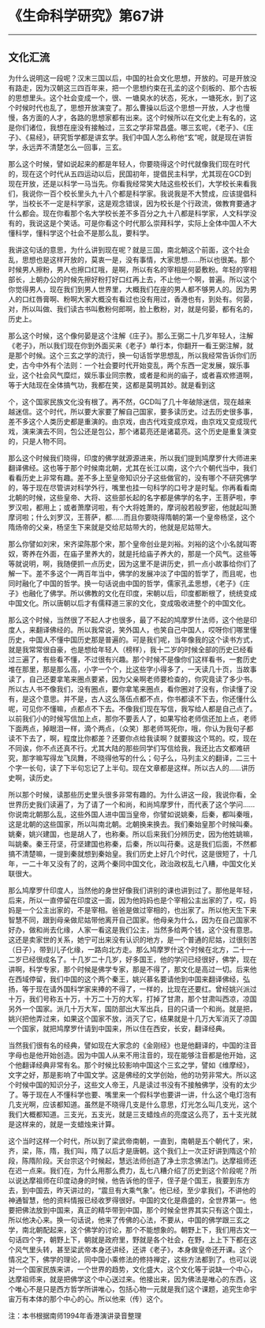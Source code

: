 # 《生命科学研究》第67讲

------

## 文化汇流

为什么说明这一段呢？汉末三国以后，中国的社会文化思想，开放的。可是开放没有路走，因为汉朝这三四百年来，把一个思想约束在孔孟的这个刻板的、那个古板的思想里头。这个社会变成一个，很、一塘臭水的状态，死水，一塘死水，到了这个时候时代也乱了，思想开放演变了。那么曹操以后这个思想一开放，人才也慢慢，各方面的人才，各路的思想家都有出来。这个时候所以在文化史上有名的，这是你们诸位，我想在座没有接触过，三玄之学非常昌盛。哪三玄呢，《老子》、《庄子》、《易经》，研究哲学都是讲玄学。我们中国人怎么称他“玄”呢，就是现在讲哲学，永远弄不清楚怎么一回事，三玄。

那么这个时候，譬如说起来的都是年轻人，你要晓得这个时代就像我们现在时代的，现在这个时代从五四运动以后，民国初年，提倡民主科学，尤其现在GCD到现在开放，还是以科学一马当先。你看我经常笑大陆这些校长们，大学校长来看我们，我说你一百个校长里头九十八个都是科学家。我说我是不大赞成，应该提倡科学，当校长不一定是科学家，这是观念错误，因为校长是个行政流，做教育要通才什么都会。现在你看那个名大学校长差不多百分之九十八都是科学家，人文科学没有的，我说这是个笑话。可是你看这个时代那么崇拜科学，实际上全体中国人不大懂科学，懂科学这个社会不是那么乱，要科学。

我讲这句话的意思，为什么讲到现在呢？就是三国，南北朝这个前面，这个社会乱，思想也是这样开放的，莫衷一是，没有事情，大家思想……所以也很美。那个时候男人擦粉，男人也擦口红哦，是啊，所以有名的宰相是何晏敷粉。年轻的宰相部长，上朝办公的时候先擦好粉打好口红再上去，不止他一个啊，普遍。所以这个你觉得男人，现在我们到男人世界里，大概我们在座的男人都不够男人的。因为男人的口红唇膏啊、粉啊大家大概没有看过也没有用过，香港也有，到处有。何晏，对，所以叫做、我们读古书叫敷粉何郎啊，脸上敷粉，对，就是何晏，都有名的，历史上。

那么这个时候，这个像何晏是这个注解《庄子》。那么王弼二十几岁年轻人，注解《老子》，所以我们现在你到外面买来《老子》单行本，你翻开一看王弼注解，就是那个时候。这个三玄之学的流行，换一句话哲学思想乱，所以我经常告诉你们历史，古今中外有个法则：一个社会要时代开始变乱，两个东西一定发展，娱乐事业，这个社会风气糜烂，娱乐事业同宗教，或者是和尚的庙子，或者喜欢修道啊，等于大陆现在全体搞气功，我都在笑，这都是莫明其妙。就是看到这

个，这个国家民族文化没有根了。再不然，GCD叫了几十年破除迷信，现在越来越迷信。这个时代，所以要大家要了解自己国家，要多读历史。过去历史很多事，差不多这个人类历史都是重演的。由京戏，由古代戏变成京戏，由京戏又变成现代戏，演来演去不同，包公还是包公，那个诸葛亮还是诸葛亮。这个历史是重复演变的，只是人物不同。

那么这个时候我们晓得，印度的佛学就源源进来，所以我们提到鸠摩罗什大师进来翻译佛经。这也等于那个时候南北朝，尤其在长江以南，这个六个朝代当中，我们看看历史上非常有趣。差不多上至皇帝知识分子这些做官的，没有哪个不研究佛学的，等于现在尽管讲对科学外行，嘴里也挂一句科学的口号才是时髦。你再看看南北朝的时候，这些皇帝、大将、这些部长起的名字都是佛学的名字，王菩萨啦，李罗汉啦，都用上；或者萧摩诃啦，有个大将姓萧的，摩诃般若般罗密，他就起叫萧摩诃啦；什么刘罗汉，王菩萨，都……而且你要晓得隋朝的第一个皇帝杨坚，这个隋炀帝的父亲，杨坚生下来就是交给尼姑带大的，他就是尼姑带大。

那么你譬如刘宋，宋齐梁陈那个宋，那个皇帝创业是刘裕。刘裕的这个小名就叫寄奴，寄养在外面，在庙子里养大的，就是托给庙子养大的，那是一个风气。这些等等就说明，啊，我随便抓一点历史，因为这里不是讲历史，抓一点小故事给你们了解一下。差不多这个一两百年当中，佛学的发展冲淡了中国的哲学了，而且呢，也同时融化了中国的哲学。换一句话说由中国的哲学，儒家孔孟思想，《老子》《庄子》也融化了佛学。所以佛教的文化在印度，宋朝以后，印度都断根了，统统变成中国文化。所以唐朝以后才有儒释道三家的文化，变成吸收进整个的中国文化。

那么这个时候，当然很了不起人才也很多，最了不起的鸠摩罗什法师，这个他是印度人，来翻译佛经的。所以我常说，笑外国人，也笑自己中国人，哎呀你们哪里懂历史，中国人不懂中国历史那是普遍的。可是我们呢，当年像我的这个读书方式，就是我常常很自豪，也是想给年轻人（榜样），我十二岁的时候全部的历史已经看过三遍了，有些看不懂，不过很有兴趣。那个时候不是像你们这样看书，一套历史堆在那里，那是那么高，小字一个个，比这些字小得多了，一天读几十页，当故事读了，自己还要拿笔来圈点要紧，因为父亲啊老师要检查的，你究竟读了多少书。所以古人书不像我们，没有圈点，要你拿笔来圈点，看你圈对了没有，你读懂了没有，是这个意思。并不是，古人这么落伍点都不点，你书都读不下去，你还懂什么呢，可见你不懂嘛，点都点不下去。不像我们现在写信，我写给人都是自己点了。以前我们小的时候写信加上点，那你不要丢人了，如果写给老师信还加上点，老师下面两点，掉眼泪一样，滴个两点，（众笑）那老师骂死你，哦，你认为我句子都读不下去了，啊，程度比你都差？还要你点给我读啊？就要挨这个骂的。哎，现在不同诶，你不点还真不行。尤其大陆的那些同学们写信给我，我还比古文都难研究，那字嘛写得龙飞凤舞，不晓得他写的什么；句子么，马列主义的翻译，二三十个字一长句，读了下半句忘记了上半句。现在文章都是这样。所以古人的……讲历史啊，读历史。

所以那个时候，读那些历史里头很多非常有趣的。为什么讲这一段，我说你看，全世界历史我们读遍了，为了请了一个和尚，和尚鸠摩罗什，而代表了这个学问……你说南北朝那么乱，这些外国人进中国当皇帝，你譬如说姚秦，后秦，都叫秦哦，这是北朝的这些国家，所以叫南北朝。北朝换来换去。我们秦始皇那个时候叫秦。姚秦，姚兴建国，也是胡人了，也称秦。所以后来我们分辨历史，因为他姓姚嘛，叫姚秦。秦王苻坚，苻坚建国也称秦，后秦，所以叫苻秦。这是我们后面，不然都搞不清楚嘛，一提到秦就想到秦始皇。我们历史上好几个时代，这是很短了，十几年，一二十年又没有了的，这两个秦同中国文化，政治政权乱七八糟，中国文化关联很大。

那么鸠摩罗什印度人，当然他的身世好像我们讲别的课也讲到过了。那他是年轻，后来，所以一直停留在印度这一面，因为他妈妈也是个宰相公主出家的了，哎，妈妈是一个公主出家的，不是宰相。爸爸是做过宰相的，也出家了。所以他天生下来智慧不同，跟到母亲做尼姑带他离开自己国家。他母亲为什么，因为在自己国家不好办，做和尚去化缘，人家一看这是我们公主，当然多给两个钱，这个没有意思。这还是卖家世的关系，她宁可出来没有认识的地方，是一个普通的尼姑，过很刻苦（日子），带到儿子化缘，一路向北方走。那么鸠摩罗什这个时候在北方，二十一二岁已经很成名了。十几岁二十几岁，好多国王，他的学问已经很好，佛学，现在讲啊，科学专家，那个时候是佛学专家，那是不得了，那文化是高过一切。后来他在西域停留，我们中国的这个两个秦王，姚兴慕名要请他到中国来翻译佛经，弘扬，等于现在请外国科学家来捧的不得了，一样的，比现在还要红。曾经姚兴派过十万，我们号称五十万，十万二十万的大军，打掉了甘肃，那个甘肃叫西凉，凉国另外一个国家。派几十万大军，国防部出大军出兵，目的只请一个和尚。就是把，姚兴把他弄过来，如果这个国家不放，消灭了它，结果就是十几万大军消灭了凉国一个国家，就把鸠摩罗什请到中国来，所以住在西安，长安，翻译经典。

当然我们很有名的经典，譬如现在大家念的《金刚经》也是他翻译的，中国的注音字母也是他开始创造。因为中国人从来不用注音的，现在能够注音都是他开始，这个他翻译经典非常有名。那个时候比较影响中国这个三玄之学，譬如《维摩经》，文字之好，那是影响了中国文学。这是佛经的文学创始，他的功劳非常大。所以这个时候中国的知识分子，这些文人帝王，凡是读过书没有不接触佛学，没有的太少了。等于现在人不懂科学也要、嘴里来一个假科学也要讲一讲，什么这个电灯泡有几支光啊，应该都知道。虽然是不晓得几支是什么意思，灯光怎么叫几支光，这个我们大概都知道。三支光，五支光，就是三支蜡烛点的亮度这么亮了，五十支光就是这样来的，就是一支蜡烛来计算。

这个当时这样一个时代，所以到了梁武帝南朝，一直到，南朝是五个朝代了，宋，齐，梁，陈，隋，我们叫，隋了以后才是唐朝。这个我们上一次正好讲到隋这个阶段，陈隋阶段。天台宗这个时候起，慧远法师创造了净土宗念佛法门。达摩祖师还在迟一点来。我们在，为什么用那么费力，乱七八糟介绍了历史到这个阶段呢？所以说达摩祖师在印度动身的时候，他告诉他的侄子，侄子是个国王，我要到东方去，到中国去，昨天讲过的，“震旦有大乘气象”。他已经，至少拿我们，不讲他的神通智慧，他的资料情报已经收罗得很好。中国的文化是鼎盛的，全世界第一。他要把佛法放到中国来，真正的精华带到中国，那个时候全世界其实只有这个国土，所以他决心来。换一句话说，他来了传佛的心法，不要从，中国的佛学跟三玄之学，南北朝配起来，这个佛学的讨论，那个不能想象的。朝野上下，我们用古文一句话四个字，朝野上下，朝就是政府里，野就是各个社会，在野，上上下下都在这个风气里头转，甚至梁武帝本身还讲经，还讲《老子》，本身做皇帝还开课。这个情况之下，佛学的理论，同中国小乘修法的修持禅定，这些方法都到了。也可以说对一个国家民族来讲，一个世界的趋势，文化盛大，这个文化等于说缺一个中心，达摩祖师来，就是把佛学这个中心送过来。他接出来，因为佛法是唯心的东西，这个唯心不是只是西方哲学所讲唯心，包括心物一元就是我们这个课题，追究生命宇宙万有本体的那个中心的心。所以他来（传）这个。

注：本书根据南师1994年香港演讲录音整理


